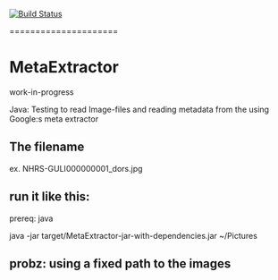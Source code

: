 [![Build Status](https://api.travis-ci.org/Inkimar/GoogleMetaExtractor-J.svg?branch=master)](https://travis-ci.org/Inkimar/GoogleMetaExtractor-J)

=====================
# MetaExtractor
work-in-progress <p>

Java:
Testing to read Image-files and reading metadata from the using Google:s meta extractor

## The filename
ex. NHRS-GULI000000001_dors.jpg


## run it like this:
prereq: 
java 

java -jar target/MetaExtractor-jar-with-dependencies.jar ~/Pictures



## probz: using a fixed path to the images

